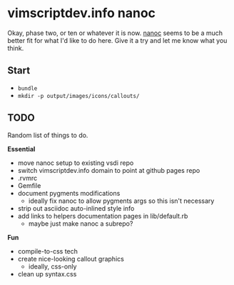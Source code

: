 vimscriptdev.info nanoc
================================================================================
Okay, phase two, or ten or whatever it is now. [nanoc](http://nanoc.stoneship.org/)
seems to be a much better fit for what I'd like to do here. Give it a try and let
me know what you think.

Start
--------------------------------------------------------------------------------
* `bundle`
* `mkdir -p output/images/icons/callouts/`

TODO
--------------------------------------------------------------------------------
Random list of things to do.

__Essential__

* move nanoc setup to existing vsdi repo
* switch vimscriptdev.info domain to point at github pages repo
* .rvmrc
* Gemfile
* document pygments modifications
  * ideally fix nanoc to allow pygments args so this isn't necessary
* strip out asciidoc auto-inlined style info
* add links to helpers documentation pages in lib/default.rb
  * maybe just make nanoc a subrepo?

__Fun__

* compile-to-css tech
* create nice-looking callout graphics
  * ideally, css-only
* clean up syntax.css
